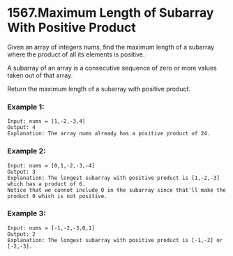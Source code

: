 # 1567.Maximum Length of Subarray With Positive Product
Given an array of integers nums, find the maximum length of a subarray where the product of all its elements is positive.

A subarray of an array is a consecutive sequence of zero or more values taken out of that array.

Return the maximum length of a subarray with positive product.

### Example 1:
``` 
Input: nums = [1,-2,-3,4]
Output: 4
Explanation: The array nums already has a positive product of 24.
```
### Example 2:
``` 
Input: nums = [0,1,-2,-3,-4]
Output: 3
Explanation: The longest subarray with positive product is [1,-2,-3] which has a product of 6.
Notice that we cannot include 0 in the subarray since that'll make the product 0 which is not positive.
```
### Example 3:
``` 
Input: nums = [-1,-2,-3,0,1]
Output: 2
Explanation: The longest subarray with positive product is [-1,-2] or [-2,-3].
```